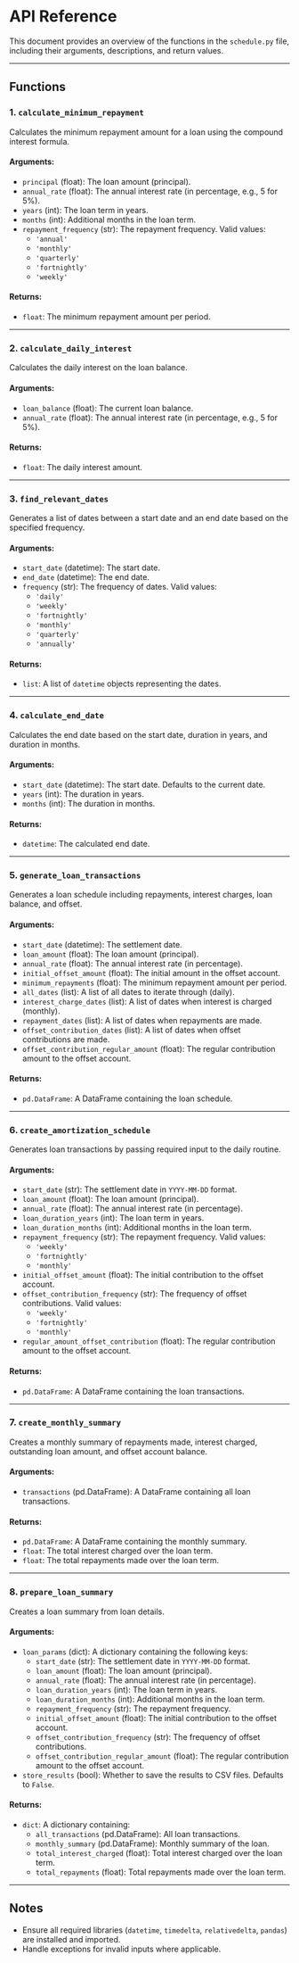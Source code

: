 # API Reference

This document provides an overview of the functions in the `schedule.py` file, including their arguments, descriptions, and return values.

---

## Functions

### 1. **`calculate_minimum_repayment`**
Calculates the minimum repayment amount for a loan using the compound interest formula.

#### Arguments:
- `principal` (float): The loan amount (principal).
- `annual_rate` (float): The annual interest rate (in percentage, e.g., 5 for 5%).
- `years` (int): The loan term in years.
- `months` (int): Additional months in the loan term.
- `repayment_frequency` (str): The repayment frequency. Valid values:
  - `'annual'`
  - `'monthly'`
  - `'quarterly'`
  - `'fortnightly'`
  - `'weekly'`

#### Returns:
- `float`: The minimum repayment amount per period.

---

### 2. **`calculate_daily_interest`**
Calculates the daily interest on the loan balance.

#### Arguments:
- `loan_balance` (float): The current loan balance.
- `annual_rate` (float): The annual interest rate (in percentage, e.g., 5 for 5%).

#### Returns:
- `float`: The daily interest amount.

---

### 3. **`find_relevant_dates`**
Generates a list of dates between a start date and an end date based on the specified frequency.

#### Arguments:
- `start_date` (datetime): The start date.
- `end_date` (datetime): The end date.
- `frequency` (str): The frequency of dates. Valid values:
  - `'daily'`
  - `'weekly'`
  - `'fortnightly'`
  - `'monthly'`
  - `'quarterly'`
  - `'annually'`

#### Returns:
- `list`: A list of `datetime` objects representing the dates.

---

### 4. **`calculate_end_date`**
Calculates the end date based on the start date, duration in years, and duration in months.

#### Arguments:
- `start_date` (datetime): The start date. Defaults to the current date.
- `years` (int): The duration in years.
- `months` (int): The duration in months.

#### Returns:
- `datetime`: The calculated end date.

---

### 5. **`generate_loan_transactions`**
Generates a loan schedule including repayments, interest charges, loan balance, and offset.

#### Arguments:
- `start_date` (datetime): The settlement date.
- `loan_amount` (float): The loan amount (principal).
- `annual_rate` (float): The annual interest rate (in percentage).
- `initial_offset_amount` (float): The initial amount in the offset account.
- `minimum_repayments` (float): The minimum repayment amount per period.
- `all_dates` (list): A list of all dates to iterate through (daily).
- `interest_charge_dates` (list): A list of dates when interest is charged (monthly).
- `repayment_dates` (list): A list of dates when repayments are made.
- `offset_contribution_dates` (list): A list of dates when offset contributions are made.
- `offset_contribution_regular_amount` (float): The regular contribution amount to the offset account.

#### Returns:
- `pd.DataFrame`: A DataFrame containing the loan schedule.

---

### 6. **`create_amortization_schedule`**
Generates loan transactions by passing required input to the daily routine.

#### Arguments:
- `start_date` (str): The settlement date in `YYYY-MM-DD` format.
- `loan_amount` (float): The loan amount (principal).
- `annual_rate` (float): The annual interest rate (in percentage).
- `loan_duration_years` (int): The loan term in years.
- `loan_duration_months` (int): Additional months in the loan term.
- `repayment_frequency` (str): The repayment frequency. Valid values:
  - `'weekly'`
  - `'fortnightly'`
  - `'monthly'`
- `initial_offset_amount` (float): The initial contribution to the offset account.
- `offset_contribution_frequency` (str): The frequency of offset contributions. Valid values:
  - `'weekly'`
  - `'fortnightly'`
  - `'monthly'`
- `regular_amount_offset_contribution` (float): The regular contribution amount to the offset account.

#### Returns:
- `pd.DataFrame`: A DataFrame containing the loan transactions.

---

### 7. **`create_monthly_summary`**
Creates a monthly summary of repayments made, interest charged, outstanding loan amount, and offset account balance.

#### Arguments:
- `transactions` (pd.DataFrame): A DataFrame containing all loan transactions.

#### Returns:
- `pd.DataFrame`: A DataFrame containing the monthly summary.
- `float`: The total interest charged over the loan term.
- `float`: The total repayments made over the loan term.

---

### 8. **`prepare_loan_summary`**
Creates a loan summary from loan details.

#### Arguments:
- `loan_params` (dict): A dictionary containing the following keys:
  - `start_date` (str): The settlement date in `YYYY-MM-DD` format.
  - `loan_amount` (float): The loan amount (principal).
  - `annual_rate` (float): The annual interest rate (in percentage).
  - `loan_duration_years` (int): The loan term in years.
  - `loan_duration_months` (int): Additional months in the loan term.
  - `repayment_frequency` (str): The repayment frequency.
  - `initial_offset_amount` (float): The initial contribution to the offset account.
  - `offset_contribution_frequency` (str): The frequency of offset contributions.
  - `offset_contribution_regular_amount` (float): The regular contribution amount to the offset account.
- `store_results` (bool): Whether to save the results to CSV files. Defaults to `False`.

#### Returns:
- `dict`: A dictionary containing:
  - `all_transactions` (pd.DataFrame): All loan transactions.
  - `monthly_summary` (pd.DataFrame): Monthly summary of the loan.
  - `total_interest_charged` (float): Total interest charged over the loan term.
  - `total_repayments` (float): Total repayments made over the loan term.

---

## Notes
- Ensure all required libraries (`datetime`, `timedelta`, `relativedelta`, `pandas`) are installed and imported.
- Handle exceptions for invalid inputs where applicable.